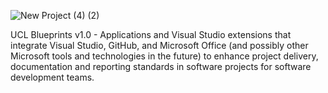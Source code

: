 ![New Project (4) (2)](https://user-images.githubusercontent.com/63431277/188825186-403358f8-4389-4e67-b6e1-7fdf9198c368.png)


UCL Blueprints  v1.0 - Applications and Visual Studio extensions that integrate Visual Studio, GitHub, and Microsoft Office (and possibly other Microsoft tools and technologies in the future) to enhance project delivery, documentation and reporting standards in software projects for software development teams.
